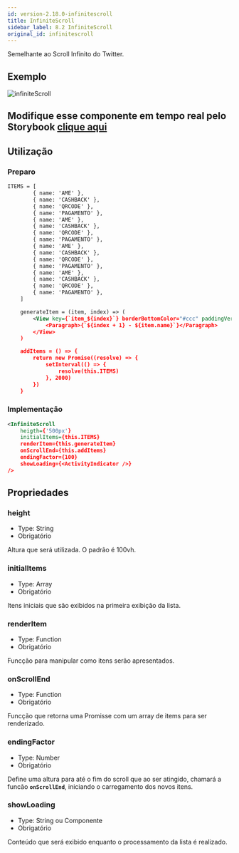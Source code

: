 ```yaml
---
id: version-2.18.0-infinitescroll
title: InfiniteScroll
sidebar_label: 8.2 InfiniteScroll
original_id: infinitescroll
---
```


Semelhante ao Scroll Infinito do Twitter.

## Exemplo

![infiniteScroll](assets/images_components/v2.0.0/infiniteScroll.jpg)

## Modifique esse componente em tempo real pelo Storybook [clique aqui](https://ame-miniapp-components.calindra.com.br/storybook/?path=/story/listas-infinitescroll--basic)

## Utilização

### Preparo

```xml harmony
ITEMS = [
        { name: 'AME' },
        { name: 'CASHBACK' },
        { name: 'QRCODE' },
        { name: 'PAGAMENTO' },
        { name: 'AME' },
        { name: 'CASHBACK' },
        { name: 'QRCODE' },
        { name: 'PAGAMENTO' },
        { name: 'AME' },
        { name: 'CASHBACK' },
        { name: 'QRCODE' },
        { name: 'PAGAMENTO' },
        { name: 'AME' },
        { name: 'CASHBACK' },
        { name: 'QRCODE' },
        { name: 'PAGAMENTO' },
    ]

    generateItem = (item, index) => (
        <View key={`item_${index}`} borderBottomColor="#ccc" paddingVertical={20}>
            <Paragraph>{`${index + 1} - ${item.name}`}</Paragraph>
        </View>
    )

    addItems = () => {
        return new Promise((resolve) => {
            setInterval(() => {
                resolve(this.ITEMS)
            }, 2000)
        })
    }
```

### Implementação

```xml harmony
<InfiniteScroll
    heigth={'500px'}
    initialItems={this.ITEMS}
    renderItem={this.generateItem}
    onScrollEnd={this.addItems}
    endingFactor={100}
    showLoading={<ActivityIndicator />}
/>
```

## Propriedades

### height

- Type: String
- Obrigatório

Altura que será utilizada. O padrão é 100vh.

### initialItems

- Type: Array
- Obrigatório

Itens iniciais que são exibidos na primeira exibição da lista.

### renderItem

- Type: Function
- Obrigatório

Funcção para manipular como itens serão apresentados.

### onScrollEnd

- Type: Function
- Obrigatório

Funcção que retorna uma Promisse com um array de items para ser renderizado.

### endingFactor

- Type: Number
- Obrigatório

Define uma altura para  até o fim do scroll que ao ser atingido, chamará a funcão **`onScrollEnd`**, iniciando o carregamento dos novos itens.

### showLoading

- Type: String ou Componente
- Obrigatório

Conteúdo que será exibido enquanto o processamento da lista é realizado.


